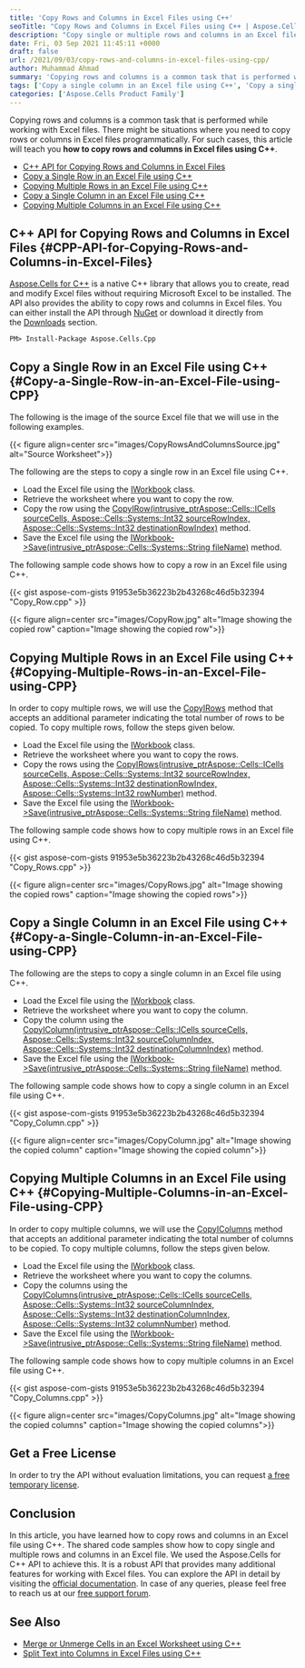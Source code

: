 ```yaml
---
title: 'Copy Rows and Columns in Excel Files using C++'
seoTitle: "Copy Rows and Columns in Excel Files using C++ | Aspose.Cells for C++"
description: "Copy single or multiple rows and columns in an Excel file using the simple and easy to use Aspose.Cells for C++ API within your C++ applications."
date: Fri, 03 Sep 2021 11:45:11 +0000
draft: false
url: /2021/09/03/copy-rows-and-columns-in-excel-files-using-cpp/
author: Muhammad Ahmad
summary: 'Copying rows and columns is a common task that is performed while working with Excel files. There might be situations where you need to copy rows or columns in Excel files programmatically. For such cases, this article will teach you **how to copy rows and columns in Excel files using C++**.'
tags: ['Copy a single column in an Excel file using C++', 'Copy a single row in an Excel file using C++', 'Copy multiple columns in an Excel file using C++', 'Copy multiple rows in an Excel file using C++']
categories: ['Aspose.Cells Product Family']
---
```


Copying rows and columns is a common task that is performed while working with Excel files. There might be situations where you need to copy rows or columns in Excel files programmatically. For such cases, this article will teach you **how to copy rows and columns in Excel files using C++**.

*   [C++ API for Copying Rows and Columns in Excel Files][1]
*   [Copy a Single Row in an Excel File using C++][2]
*   [Copying Multiple Rows in an Excel File using C++][3]
*   [Copy a Single Column in an Excel File using C++][4]
*   [Copying Multiple Columns in an Excel File using C++][5]

## C++ API for Copying Rows and Columns in Excel Files {#CPP-API-for-Copying-Rows-and-Columns-in-Excel-Files}

[Aspose.Cells for C++][6] is a native C++ library that allows you to create, read and modify Excel files without requiring Microsoft Excel to be installed. The API also provides the ability to copy rows and columns in Excel files. You can either install the API through [NuGet][7] or download it directly from the [Downloads][8] section.

```
PM> Install-Package Aspose.Cells.Cpp
```

## Copy a Single Row in an Excel File using C++ {#Copy-a-Single-Row-in-an-Excel-File-using-CPP}

The following is the image of the source Excel file that we will use in the following examples.



{{< figure align=center src="images/CopyRowsAndColumnsSource.jpg" alt="Source Worksheet">}}


The following are the steps to copy a single row in an Excel file using C++.

*   Load the Excel file using the [IWorkbook][9] class.
*   Retrieve the worksheet where you want to copy the row.
*   Copy the row using the [CopyIRow(intrusive\_ptr<Aspose::Cells::ICells> sourceCells, Aspose::Cells::Systems::Int32 sourceRowIndex, Aspose::Cells::Systems::Int32 destinationRowIndex)][10] method.
*   Save the Excel file using the [IWorkbook->Save(intrusive\_ptr<Aspose::Cells::Systems::String> fileName)][11] method.

The following sample code shows how to copy a row in an Excel file using C++.

{{< gist aspose-com-gists 91953e5b36223b2b43268c46d5b32394 "Copy_Row.cpp" >}}



{{< figure align=center src="images/CopyRow.jpg" alt="Image showing the copied row" caption="Image showing the copied row">}}


## Copying Multiple Rows in an Excel File using C++ {#Copying-Multiple-Rows-in-an-Excel-File-using-CPP}

In order to copy multiple rows, we will use the [CopyIRows][12] method that accepts an additional parameter indicating the total number of rows to be copied. To copy multiple rows, follow the steps given below.

*   Load the Excel file using the [IWorkbook][13] class.
*   Retrieve the worksheet where you want to copy the rows.
*   Copy the rows using the [CopyIRows(intrusive\_ptr<Aspose::Cells::ICells> sourceCells, Aspose::Cells::Systems::Int32 sourceRowIndex, Aspose::Cells::Systems::Int32 destinationRowIndex, Aspose::Cells::Systems::Int32 rowNumber)][14] method.
*   Save the Excel file using the [IWorkbook->Save(intrusive\_ptr<Aspose::Cells::Systems::String> fileName)][15] method.

The following sample code shows how to copy multiple rows in an Excel file using C++.

{{< gist aspose-com-gists 91953e5b36223b2b43268c46d5b32394 "Copy_Rows.cpp" >}}



{{< figure align=center src="images/CopyRows.jpg" alt="Image showing the copied rows" caption="Image showing the copied rows">}}


## Copy a Single Column in an Excel File using C++ {#Copy-a-Single-Column-in-an-Excel-File-using-CPP}

The following are the steps to copy a single column in an Excel file using C++.

*   Load the Excel file using the [IWorkbook][16] class.
*   Retrieve the worksheet where you want to copy the column.
*   Copy the column using the [CopyIColumn(intrusive\_ptr<Aspose::Cells::ICells> sourceCells, Aspose::Cells::Systems::Int32 sourceColumnIndex, Aspose::Cells::Systems::Int32 destinationColumnIndex)][17] method.
*   Save the Excel file using the [IWorkbook->Save(intrusive\_ptr<Aspose::Cells::Systems::String> fileName)][18] method.

The following sample code shows how to copy a single column in an Excel file using C++.

{{< gist aspose-com-gists 91953e5b36223b2b43268c46d5b32394 "Copy_Column.cpp" >}}



{{< figure align=center src="images/CopyColumn.jpg" alt="Image showing the copied column" caption="Image showing the copied column">}}


## Copying Multiple Columns in an Excel File using C++ {#Copying-Multiple-Columns-in-an-Excel-File-using-CPP}

In order to copy multiple columns, we will use the [CopyIColumns][19] method that accepts an additional parameter indicating the total number of columns to be copied. To copy multiple columns, follow the steps given below.

*   Load the Excel file using the [IWorkbook][20] class.
*   Retrieve the worksheet where you want to copy the columns.
*   Copy the columns using the [CopyIColumns(intrusive\_ptr<Aspose::Cells::ICells> sourceCells, Aspose::Cells::Systems::Int32 sourceColumnIndex, Aspose::Cells::Systems::Int32 destinationColumnIndex, Aspose::Cells::Systems::Int32 columnNumber)][21] method.
*   Save the Excel file using the [IWorkbook->Save(intrusive\_ptr<Aspose::Cells::Systems::String> fileName)][22] method.

The following sample code shows how to copy multiple columns in an Excel file using C++.

{{< gist aspose-com-gists 91953e5b36223b2b43268c46d5b32394 "Copy_Columns.cpp" >}}



{{< figure align=center src="images/CopyColumns.jpg" alt="Image showing the copied columns" caption="Image showing the copied columns">}}


## Get a Free License

In order to try the API without evaluation limitations, you can request [a free temporary license][23].

## Conclusion

In this article, you have learned how to copy rows and columns in an Excel file using C++. The shared code samples show how to copy single and multiple rows and columns in an Excel file. We used the Aspose.Cells for C++ API to achieve this. It is a robust API that provides many additional features for working with Excel files. You can explore the API in detail by visiting the [official documentation][24]. In case of any queries, please feel free to reach us at our [free support forum][25].

## See Also

*   [Merge or Unmerge Cells in an Excel Worksheet using C++][26]
*   [Split Text into Columns in Excel Files using C++][27]




[1]: #CPP-API-for-Copying-Rows-and-Columns-in-Excel-Files
[2]: #Copy-a-Single-Row-in-an-Excel-File-using-CPP
[3]: #Copying-Multiple-Rows-in-an-Excel-File-using-CPP
[4]: #Copy-a-Single-Column-in-an-Excel-File-using-CPP
[5]: #Copying-Multiple-Columns-in-an-Excel-File-using-CPP
[6]: https://products.aspose.com/cells/cpp
[7]: https://www.nuget.org/packages/Aspose.Cells.Cpp
[8]: https://downloads.aspose.com/cells/cpp
[9]: https://apireference.aspose.com/cells/cpp/class/aspose.cells.i_workbook
[10]: https://apireference.aspose.com/cells/cpp/class/aspose.cells.i_cells#a5c5075af8f98eb817ee9838afa62f0b7
[11]: https://apireference.aspose.com/cells/cpp/class/aspose.cells.i_workbook#a77072cfb929787df9ad1f38b02f58349
[12]: https://apireference.aspose.com/cells/cpp/class/aspose.cells.i_cells#a04fde6c9de007756eed12d837a7fbef0
[13]: https://apireference.aspose.com/cells/cpp/class/aspose.cells.i_workbook
[14]: https://apireference.aspose.com/cells/cpp/class/aspose.cells.i_cells#a04fde6c9de007756eed12d837a7fbef0
[15]: https://apireference.aspose.com/cells/cpp/class/aspose.cells.i_workbook#a77072cfb929787df9ad1f38b02f58349
[16]: https://apireference.aspose.com/cells/cpp/class/aspose.cells.i_workbook
[17]: https://apireference.aspose.com/cells/cpp/class/aspose.cells.i_cells#a69fc560196eb5efdd8cf37d772b6a313
[18]: https://apireference.aspose.com/cells/cpp/class/aspose.cells.i_workbook#a77072cfb929787df9ad1f38b02f58349
[19]: https://apireference.aspose.com/cells/cpp/class/aspose.cells.i_cells#ab015f0fb4beb877d406238666c368ac9
[20]: https://apireference.aspose.com/cells/cpp/class/aspose.cells.i_workbook
[21]: https://apireference.aspose.com/cells/cpp/class/aspose.cells.i_cells#ab015f0fb4beb877d406238666c368ac9
[22]: https://apireference.aspose.com/cells/cpp/class/aspose.cells.i_workbook#a77072cfb929787df9ad1f38b02f58349
[23]: https://purchase.aspose.com/temporary-license
[24]: https://docs.aspose.com/cells/cpp/
[25]: https://forum.aspose.com/c/cells/9
[26]: https://blog.aspose.com/2021/05/25/merge-or-unmerge-cells-in-an-excel-worksheet-using-cpp/
[27]: https://blog.aspose.com/2021/05/24/split-text-into-columns-in-excel-files-using-cpp/




